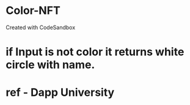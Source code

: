 # Color-NFT
Created with CodeSandbox
# if Input is not color it returns white circle with name.
# ref - Dapp University
